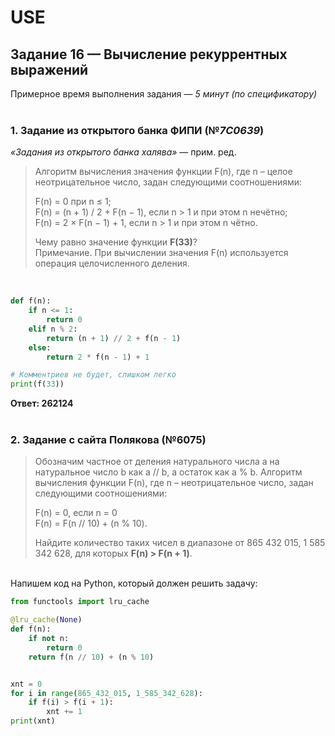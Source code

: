 # USE
## Задание 16 — Вычисление рекуррентных выражений
Примерное время выполнения задания — *5 минут (по спецификатору)*
<br><br>
### 1. Задание из открытого банка ФИПИ (№*7C0639*)
*«Задания из открытого банка халява»* — прим. ред. <br>
> Алгоритм вычисления значения функции F(n), где n –
> целое неотрицательное число, задан следующими соотношениями:
> 
> F(n) = 0 при n ≤ 1;  
> F(n) = (n + 1) / 2 + F(n − 1), если n > 1 и при этом n нечётно;  
> F(n) = 2 × F(n − 1) + 1, если n > 1 и при этом n чётно.  
> 
> Чему равно значение функции **F(33)**?  
> Примечание. При вычислении значения F(n) используется операция целочисленного деления.
<br>

```python
def f(n):
    if n <= 1:
        return 0
    elif n % 2:
        return (n + 1) // 2 + f(n - 1)
    else:
        return 2 * f(n - 1) + 1

# Комментриев не будет, слишком легко 
print(f(33))
```

**Ответ: 262124** 
<br><br>
### 2. Задание с сайта Полякова (№6075)
> Обозначим частное от деления натурального числа a на натуральное число b как a // b, а остаток как a % b. Алгоритм вычисления функции F(n), где n – неотрицательное
> число, задан следующими соотношениями:  
> 
> F(n) = 0, если n = 0  
> F(n) = F(n // 10) + (n % 10).   
> 
> Найдите количество таких чисел в диапазоне от 865 432 015, 1 585 342 628, для которых **F(n) > F(n + 1)**.
<br>
Напишем код на Python, который должен решить задачу:
  
```python
from functools import lru_cache

@lru_cache(None)
def f(n):
    if not n:
        return 0
    return f(n // 10) + (n % 10)


xnt = 0
for i in range(865_432_015, 1_585_342_628):
    if f(i) > f(i + 1):
        xnt += 1
print(xnt)
```
  
